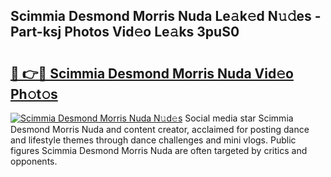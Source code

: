 ## Scimmia Desmond Morris Nuda Le𝚊k𝚎d N𝚞𝚍es - Part-ksj Photos Vid𝚎o Le𝚊ks 3puS0

# <h2><a href="http://fbfz54c.evod.top/?m=Scimmia+Desmond+Morris+Nuda">🔗 👉🔴 Scimmia Desmond Morris Nuda Vid𝚎o Ph𝚘t𝚘s</a></h2>

[![Scimmia Desmond Morris Nuda N𝚞d𝚎s](https://i.imgur.com/8V9OHl7.gif)](http://fbfz54c.evod.top/?m=Scimmia+Desmond+Morris+Nuda)
Social media star Scimmia Desmond Morris Nuda and content creator, acclaimed for posting dance and lifestyle themes through dance challenges and mini vlogs. Public figures Scimmia Desmond Morris Nuda are often targeted by critics and opponents. 
